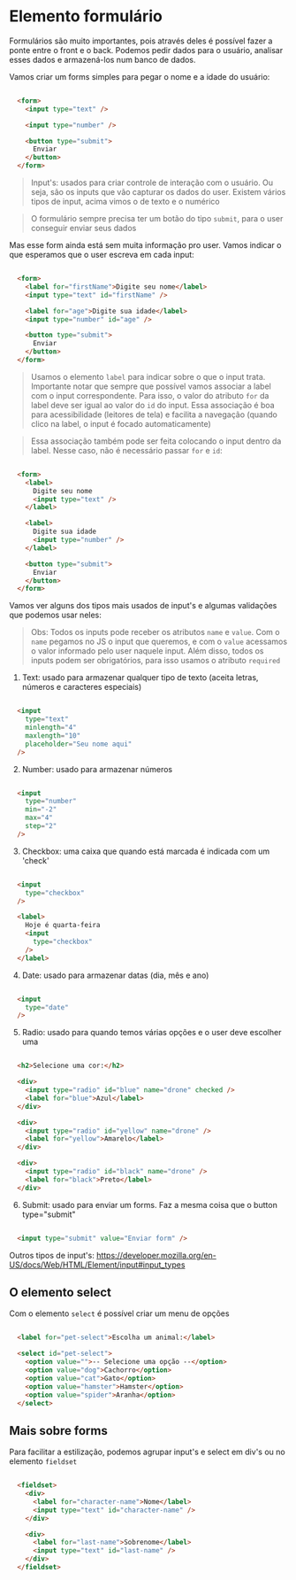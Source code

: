 # Elemento formulário

Formulários são muito importantes, pois através deles é possível fazer a ponte entre o front e o back. Podemos pedir dados para o usuário, analisar esses dados e armazená-los num banco de dados.

Vamos criar um forms simples para pegar o nome e a idade do usuário:
```html

  <form>
    <input type="text" />

    <input type="number" />

    <button type="submit">
      Enviar
    </button>
  </form>

```
> Input's: usados para criar controle de interação com o usuário. Ou seja, são os inputs que vão capturar os dados do user. Existem vários tipos de input, acima vimos o de texto e o numérico

> O formulário sempre precisa ter um botão do tipo `submit`, para o user conseguir enviar seus dados


Mas esse form ainda está sem muita informação pro user. Vamos indicar o que esperamos que o user escreva em cada input:

```html

  <form>
    <label for="firstName">Digite seu nome</label>
    <input type="text" id="firstName" />

    <label for="age">Digite sua idade</label>
    <input type="number" id="age" />

    <button type="submit">
      Enviar
    </button>
  </form>

```
> Usamos o elemento `label` para indicar sobre o que o input trata. Importante notar que sempre que possível vamos associar a label com o input correspondente. Para isso, o valor do atributo `for` da label deve ser igual ao valor do `id` do input. Essa associação é boa para acessibilidade (leitores de tela) e facilita a navegação (quando clico na label, o input é focado automaticamente)

> Essa associação também pode ser feita colocando o input dentro da label. Nesse caso, não é necessário passar `for` e `id`:

```html

  <form>
    <label>
      Digite seu nome
      <input type="text" />
    </label>

    <label>
      Digite sua idade
      <input type="number" />
    </label>

    <button type="submit">
      Enviar
    </button>
  </form>

```

Vamos ver alguns dos tipos mais usados de input's e algumas validações que podemos usar neles:

> Obs: Todos os inputs pode receber os atributos `name` e `value`. Com o `name` pegamos no JS o input que queremos, e com o `value` acessamos o valor informado pelo user naquele input. Além disso, todos os inputs podem ser obrigatórios, para isso usamos o atributo `required`

1) Text: usado para armazenar qualquer tipo de texto (aceita letras, números e caracteres especiais)
```html

  <input
    type="text"
    minlength="4"
    maxlength="10"
    placeholder="Seu nome aqui"
  />

```

2) Number: usado para armazenar números
```html

  <input 
    type="number"
    min="-2"
    max="4"
    step="2"
  />

```

3) Checkbox: uma caixa que quando está marcada é indicada com um 'check'
```html

  <input 
    type="checkbox"
  />

  <label>
    Hoje é quarta-feira
    <input
      type="checkbox"
    />
  </label>

```

4) Date: usado para armazenar datas (dia, mês e ano)
```html

  <input 
    type="date"
  />

```

5) Radio: usado para quando temos várias opções e o user deve escolher uma
```html

  <h2>Selecione uma cor:</h2>

  <div>
    <input type="radio" id="blue" name="drone" checked />
    <label for="blue">Azul</label>
  </div>

  <div>
    <input type="radio" id="yellow" name="drone" />
    <label for="yellow">Amarelo</label>
  </div>

  <div>
    <input type="radio" id="black" name="drone" />
    <label for="black">Preto</label>
  </div>

```

6) Submit: usado para enviar um forms. Faz a mesma coisa que o button type="submit"
```html

  <input type="submit" value="Enviar form" />

```

Outros tipos de input's: https://developer.mozilla.org/en-US/docs/Web/HTML/Element/input#input_types


## O elemento select
Com o elemento `select` é possível criar um menu de opções

```html

  <label for="pet-select">Escolha um animal:</label>

  <select id="pet-select">
    <option value="">-- Selecione uma opção --</option>
    <option value="dog">Cachorro</option>
    <option value="cat">Gato</option>
    <option value="hamster">Hamster</option>
    <option value="spider">Aranha</option>
  </select>

```

## Mais sobre forms
Para facilitar a estilização, podemos agrupar input's e select em div's ou no elemento `fieldset`

```html

  <fieldset>
    <div>
      <label for="character-name">Nome</label>
      <input type="text" id="character-name" />
    </div>

    <div>
      <label for="last-name">Sobrenome</label>
      <input type="text" id="last-name" />
    </div>
  </fieldset>

```
